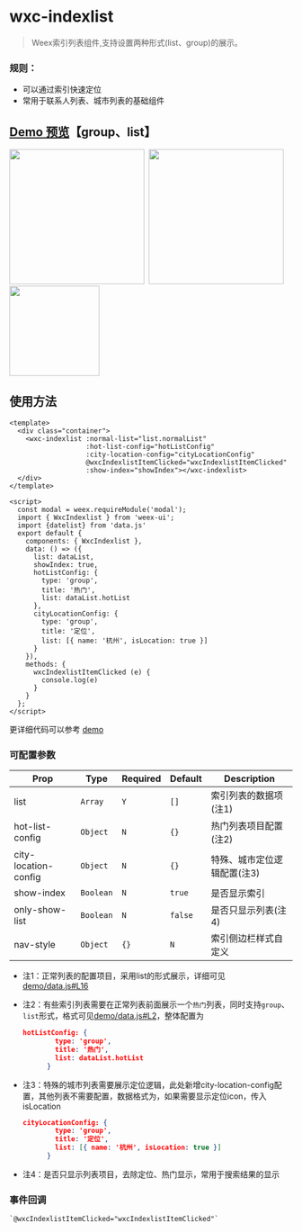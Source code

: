 # wxc-indexlist 

> Weex索引列表组件,支持设置两种形式(list、group)的展示。

### 规则：
- 可以通过索引快速定位
- 常用于联系人列表、城市列表的基础组件
    
## [Demo 预览](https://h5.m.taobao.com/trip/wxc-indexlist/index.html?_wx_tpl=https%3A%2F%2Fh5.m.taobao.com%2Ftrip%2Fwxc-indexlist%2Fdemo%2Findex.native-min.js)【group、list】
<img src="https://gw.alipayobjects.com/zos/rmsportal/MQBwOrcmQyMwUwPppoPo.gif" width="240"/>&nbsp;&nbsp;<img src="https://gw.alipayobjects.com/zos/rmsportal/USnVdDeDTNIkrMomOOpO.gif" width="240"/>&nbsp;&nbsp;<img src="https://img.alicdn.com/tfs/TB1qK2USpXXXXbSXpXXXXXXXXXX-200-200.png" width="160"/>


## 使用方法

```vue
<template>
  <div class="container">
    <wxc-indexlist :normal-list="list.normalList"
                   :hot-list-config="hotListConfig"
                   :city-location-config="cityLocationConfig"
                   @wxcIndexlistItemClicked="wxcIndexlistItemClicked"
                   :show-index="showIndex"></wxc-indexlist>
  </div>
</template>

<script>
  const modal = weex.requireModule('modal');
  import { WxcIndexlist } from 'weex-ui';
  import {datelist} from 'data.js'
  export default {
    components: { WxcIndexlist },
    data: () => ({
      list: dataList,
      showIndex: true,
      hotListConfig: {
        type: 'group',
        title: '热门',
        list: dataList.hotList
      },
      cityLocationConfig: {
        type: 'group',
        title: '定位',
        list: [{ name: '杭州', isLocation: true }]
      }
    }),
    methods: {
      wxcIndexlistItemClicked (e) {
        console.log(e)
      }
    }
  };
</script>
```

更详细代码可以参考 [demo](https://github.com/alibaba/weex-ui/blob/master/example/indexlist/index.vue)

### 可配置参数

| Prop | Type | Required | Default | Description |
|-------------|------------|--------|-----|-----|
| list | `Array` |`Y`| `[]` | 索引列表的数据项 (注1)|
| hot-list-config | `Object` | `N`|`{}` | 热门列表项目配置(注2) |
| city-location-config | `Object` | `N`|`{}` | 特殊、城市定位逻辑配置(注3) |
| show-index | `Boolean` |`N`| `true` |  是否显示索引 |
| only-show-list | `Boolean` | `N`|`false` |  是否只显示列表(注4) |
| nav-style | `Object` | `{}` |`N`|  索引侧边栏样式自定义 |

- 注1：正常列表的配置项目，采用list的形式展示，详细可见 [demo/data.js#L16](https://github.com/alibaba/weex-ui/blob/master/example/indexlist/data.js#L16)
- 注2：有些索引列表需要在正常列表前面展示一个`热门`列表，同时支持`group`、`list`形式，格式可见[demo/data.js#L2](https://github.com/alibaba/weex-ui/blob/master/example/indexlist/data.js#L2)，整体配置为

   ```json
   hotListConfig: {
           type: 'group',
           title: '热门',
           list: dataList.hotList
         }
   ```
- 注3：特殊的城市列表需要展示定位逻辑，此处新增city-location-config配置，其他列表不需要配置，数据格式为，如果需要显示定位icon，传入isLocation

   ```json
   cityLocationConfig: {
           type: 'group',
           title: '定位',
           list: [{ name: '杭州', isLocation: true }]
         }
   ```
- 注4：是否只显示列表项目，去除定位、热门显示，常用于搜索结果的显示

### 事件回调

```
`@wxcIndexlistItemClicked="wxcIndexlistItemClicked"`
```

